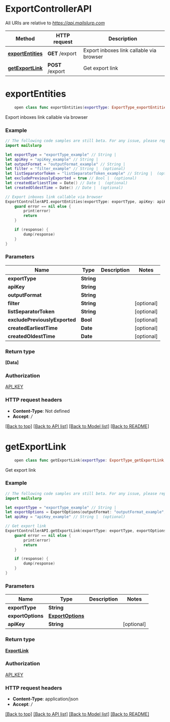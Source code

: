 # ExportControllerAPI

All URIs are relative to *https://api.mailslurp.com*

Method | HTTP request | Description
------------- | ------------- | -------------
[**exportEntities**](ExportControllerAPI#exportentities) | **GET** /export | Export inboxes link callable via browser
[**getExportLink**](ExportControllerAPI#getexportlink) | **POST** /export | Get export link


# **exportEntities**
```swift
    open class func exportEntities(exportType: ExportType_exportEntities, apiKey: String, outputFormat: OutputFormat_exportEntities, filter: String? = nil, listSeparatorToken: String? = nil, excludePreviouslyExported: Bool? = nil, createdEarliestTime: Date? = nil, createdOldestTime: Date? = nil, completion: @escaping (_ data: [Data]?, _ error: Error?) -> Void)
```

Export inboxes link callable via browser

### Example 
```swift
// The following code samples are still beta. For any issue, please report via http://github.com/OpenAPITools/openapi-generator/issues/new
import mailslurp

let exportType = "exportType_example" // String | 
let apiKey = "apiKey_example" // String | 
let outputFormat = "outputFormat_example" // String | 
let filter = "filter_example" // String |  (optional)
let listSeparatorToken = "listSeparatorToken_example" // String |  (optional)
let excludePreviouslyExported = true // Bool |  (optional)
let createdEarliestTime = Date() // Date |  (optional)
let createdOldestTime = Date() // Date |  (optional)

// Export inboxes link callable via browser
ExportControllerAPI.exportEntities(exportType: exportType, apiKey: apiKey, outputFormat: outputFormat, filter: filter, listSeparatorToken: listSeparatorToken, excludePreviouslyExported: excludePreviouslyExported, createdEarliestTime: createdEarliestTime, createdOldestTime: createdOldestTime) { (response, error) in
    guard error == nil else {
        print(error)
        return
    }

    if (response) {
        dump(response)
    }
}
```

### Parameters

Name | Type | Description  | Notes
------------- | ------------- | ------------- | -------------
 **exportType** | **String** |  | 
 **apiKey** | **String** |  | 
 **outputFormat** | **String** |  | 
 **filter** | **String** |  | [optional] 
 **listSeparatorToken** | **String** |  | [optional] 
 **excludePreviouslyExported** | **Bool** |  | [optional] 
 **createdEarliestTime** | **Date** |  | [optional] 
 **createdOldestTime** | **Date** |  | [optional] 

### Return type

**[Data]**

### Authorization

[API_KEY](../README#API_KEY)

### HTTP request headers

 - **Content-Type**: Not defined
 - **Accept**: */*

[[Back to top]](#) [[Back to API list]](../README#documentation-for-api-endpoints) [[Back to Model list]](../README#documentation-for-models) [[Back to README]](../README)

# **getExportLink**
```swift
    open class func getExportLink(exportType: ExportType_getExportLink, exportOptions: ExportOptions, apiKey: String? = nil, completion: @escaping (_ data: ExportLink?, _ error: Error?) -> Void)
```

Get export link

### Example 
```swift
// The following code samples are still beta. For any issue, please report via http://github.com/OpenAPITools/openapi-generator/issues/new
import mailslurp

let exportType = "exportType_example" // String | 
let exportOptions = ExportOptions(outputFormat: "outputFormat_example", excludePreviouslyExported: false, createdEarliestTime: Date(), createdOldestTime: Date(), filter: "filter_example", listSeparatorToken: "listSeparatorToken_example") // ExportOptions | 
let apiKey = "apiKey_example" // String |  (optional)

// Get export link
ExportControllerAPI.getExportLink(exportType: exportType, exportOptions: exportOptions, apiKey: apiKey) { (response, error) in
    guard error == nil else {
        print(error)
        return
    }

    if (response) {
        dump(response)
    }
}
```

### Parameters

Name | Type | Description  | Notes
------------- | ------------- | ------------- | -------------
 **exportType** | **String** |  | 
 **exportOptions** | [**ExportOptions**](ExportOptions) |  | 
 **apiKey** | **String** |  | [optional] 

### Return type

[**ExportLink**](ExportLink)

### Authorization

[API_KEY](../README#API_KEY)

### HTTP request headers

 - **Content-Type**: application/json
 - **Accept**: */*

[[Back to top]](#) [[Back to API list]](../README#documentation-for-api-endpoints) [[Back to Model list]](../README#documentation-for-models) [[Back to README]](../README)

